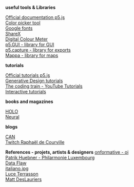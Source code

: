 **useful tools & Libraries**

[Official documentation p5.js](https://p5js.org/reference/) <br>
[Color picker tool](https://g.co/kgs/Ax3EoK) <br>
[Google fonts](https://fonts.google.com/) <br>
[ShareX](https://getsharex.com/) <br>
[Digital Colour Meter](https://support.apple.com/en-gb/guide/digital-color-meter/welcome/mac) <br>
[p5.GUI - library for GUI](https://github.com/bitcraftlab/p5.gui) <br>
[p5.capture - library for exports](https://github.com/tapioca24/p5.capture) <br>
[Mappa - library for maps](https://github.com/cvalenzuela/Mappa) <br>

**tutorials**

[Official tutorials p5.js](https://p5js.org/learn/) <br>
[Generative Design tutorials](http://www.generative-gestaltung.de/2/) <br>
[The coding train - YouTube Tutorials](https://thecodingtrain.com/) <br>
[Interactive tutorials](https://netizen.org/netnet) <br>

**books and magazines**

[HOLO](https://www.holo.mg/shop/holo-1/) <br>
[Neural](https://neural.it/) <br>

**blogs**

[CAN](https://www.creativeapplications.net/) <br>
[Twitch Raphaël de Courville](https://www.twitch.tv/sableraph) <br>

**References - projets, artists & designers**
[onformative - oi](https://onformative.com/work/oi/) <br>
[Patrik Huebner - Philarmonie Luxembourg](https://www.patrik-huebner.com/generative-design/philharmonie-luxembourg-a-dynamic-identity-that-interacts-with-the-sound-of-live-music/) <br>
[Data Flaw](https://www.instagram.com/data.flaw) <br>
[italiano.jpg](https://www.instagram.com/italiano.jpg/) <br>
[Luce Terrasson](https://www.instagram.com/lucetrsn/) <br>
[Matt DesLauriers](https://www.instagram.com/mattdesl_art/)
